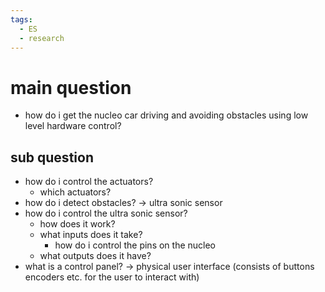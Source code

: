 ```yaml
---
tags: 
  - ES 
  - research
---
```


# main question

- how do i get the nucleo car driving and avoiding obstacles using low level hardware control?

## sub question

- how do i control the actuators?
	- which actuators?
- how do i detect obstacles? -> ultra sonic sensor
- how do i control the ultra sonic sensor?
	- how does it work?
	- what inputs does it take?
		- how do i control the pins on the nucleo
	- what outputs does it have?
- what is a control panel? -> physical user interface (consists of buttons encoders etc. for the user to interact with)
